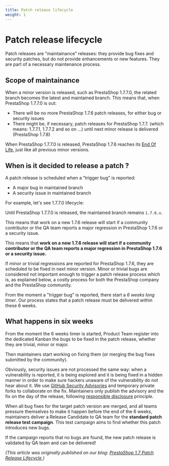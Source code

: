 ```yaml
---
title: Patch release lifecycle
weight: 1
---
```


# Patch release lifecycle

Patch releases are "maintainance" releases: they provide bug fixes and security patches, but do not provide enhancements or new features. They are part of a necessary maintenance process.

## Scope of maintainance

When a minor version is released, such as PrestaShop 1.7.7.0, the related branch becomes the latest and maintained branch.
This means that, when PrestaShop 1.7.7.0 is out:

- There will be no more PrestaShop 1.7.6 patch releases, for either bug or security issues
- There might be, if necessary, patch releases for PrestaShop 1.7.7. (which means: 1.7.7.1, 1.7.7.2 and so on ...) until next minor release is delivered (PrestaShop 1.7.8)

When PrestaShop 1.7.7.0 is released, PrestaShop 1.7.6 reaches its [End Of Life](https://en.wikipedia.org/wiki/End-of-life_(product)), just like all previous minor versions.

## When is it decided to release a patch ?

A patch release is scheduled when a "trigger bug" is reported:

- A major bug in maintained branch
- A security issue in maintained branch

For example, let's see 1.7.7.0 lifecycle:

Until PrestaShop 1.7.7.0 is released, the maintained branch remains `1.7.6.x`.

This means that work on a new 1.7.6 release will start if a community contributor or the QA team reports a major regression in PrestaShop 1.7.6 or a security issue.

This means that **work on a new 1.7.6 release will start if a community contributor or the QA team reports a major regression in PrestaShop 1.7.6 or a security issue.**

If minor or trivial regressions are reported for PrestaShop 1.7.6, they are scheduled to be fixed in next minor version. Minor or trivial bugs are considered not important enough to trigger a patch release process which is, as explained below, a costly process for both the PrestaShop company and the PrestaShop community.

From the moment a "trigger bug" is reported, there start a *6 weeks long timer*. Our process states that a patch release must be delivered within these 6 weeks.

## What happens in six weeks

From the moment the 6 weeks timer is started, Product Team register into the dedicated Kanban the bugs to be fixed in the patch release, whether they are trivial, minor or major.

Then maintainers start working on fixing them (or merging the bug fixes submitted by the community).

Obviously, security issues are not processed the same way: when a vulnerability is reported, it is being explored and it is being fixed in a hidden manner in order to make sure hackers unaware of the vulnerability do not hear about it. We use [GitHub Security Advisories](https://help.github.com/en/github/managing-security-vulnerabilities/about-github-security-advisories) and temporary private forks to collaborate on the fix. Maintainers only publish the advisory and the fix on the day of the release, following [responsible disclosure](https://en.wikipedia.org/wiki/Responsible_disclosure) principle.

When all bug fixes for the target patch version are merged, and all teams pressure themselves to make it happen before the end of the 6 weeks, maintainers deliver a Release Candidate to QA team for the **standard patch release test campaign**. This test campaign aims to find whether this patch introduces new bugs.

If the campaign reports that no bugs are found, the new patch release is validated by QA team and can be delivered!


_(This article was originally published on our blog: [PrestaShop 1.7 Patch Release Lifecycle
](https://build.prestashop-project.org/news/ps17-patch-release-lifecycle/))_
